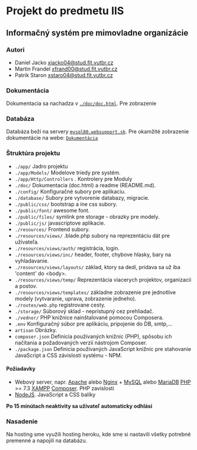 # Projekt do predmetu IIS

## Informačný systém pre mimovladne organizácie

### Autori

- Daniel Jacko xjacko04@stud.fit.vutbr.cz
- Martin Frandel xfrand00@stud.fit.vutbr.cz
- Patrik Staron xstaro04@stud.fit.vutbr.cz


### Dokumentácia

Dokumentacia sa nachadza v [`./doc/doc.html`](./doc/doc.html).
Pre zobrazenie 

### Databáza

Databáza beží na servery [`mysql80.websupport.sk`](mysql80.websupport.sk).
Pre okamžité zobrazenie dokumentácie na webe: [`Dokumentácia`](https://htmlpreview.github.io/?https://github.com/Dacko98/MO_REGISTER/blob/main/doc/doc.html)

### Štruktúra projektu

- `./app/` Jadro projektu
- `./app/Models/` Modelove triedy pre systém.
- `./app/Http/Controllers` . Kontrolery pre Moduly
- `./doc/` Dokumentacia (doc.html) a readme (README.md).
- `./config/` Konfiguračné subory pre aplikaciu.
- `./database/` Subory pre vytvorenie databazy, migracie.
- `./public/css/` bootstrap a ine css subory.
- `./public/font/` awesome font.
- `./public/files/` symlink pre storage - obrazky pre modely.
- `./public/js/` javascriptove aplikacie.
- `./resources/` Frontend subory.
- `./resources/views/` .blade.php subory na reprezentáciu dát pre užívateľa.
- `./resources/views/auth/` registrácia, login.
- `./resources/views/inc/` header, footer, chybove hlasky, bary na vyhladavanie.
- `./resources/views/layouts/` základ, ktory sa dedí, pridava sa už iba 'content' do \<body>.
- `./resources/views/temp/` Reprezentácia viacerych projektov, organizacii a postov.
- `./resources/views/templates/` základne zobrazenie pre jednotlive modely (vytvaranie, uprava, zobrazenie jedneho).
- `./routes/web.php` registrovane cesty.
- `./storage/` Súborový sklad - neprístupný cez prehliadač.
- `./vednor/` PHP knižnice nainštalované pomocou Composera.
- `.env` Konfiguračný súbor pre aplikáciu, pripojenie do DB, smtp,...
- `artisan` Obrázky.
- `composer.json` Definicia používaných knižníc (PHP), spôsobu ich načítania a požadovaných verzií nástrojom Composer.
- `./package.json` Definicia používaných JavaScript knižníc pre stahovanie JavaScript a CSS závislostí systému - NPM.

#### Požiadavky

- Webový server, napr. [Apache](http://httpd.apache.org/download.cgi) alebo [Nginx](http://nginx.org/en/download.html) +
  [MySQL](https://www.mysql.com/downloads) alebo [MariaDB](https://mariadb.org/download)
  [PHP](http://php.net/downloads.php) >= 7.3
  [XAMPP](https://www.apachefriends.org/download.html)
  [Composer](https://getcomposer.org/download). PHP zavislosti
- [NodeJS](https://nodejs.org/en/download). JavaScript a CSS balíky

**Po 15 minútach neaktivity sa užívateľ automaticky odhlási**

### Nasadenie

Na hosting sme využili hosting heroku, kde sme si nastavili všetky potrebné premenné a napojili na databázu.
